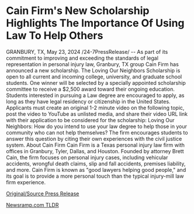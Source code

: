 # Cain Firm's New Scholarship Highlights The Importance Of Using Law To Help Others

GRANBURY, TX, May 23, 2024 /24-7PressRelease/ -- As part of its commitment to improving and exceeding the standards of legal representation in personal injury law, Granbury, TX group Cain Firm has announced a new scholarship. The Loving Our Neighbors Scholarship is open to all current and incoming college, university, and graduate school students.  One winner will be selected by a specially appointed scholarship committee to receive a $2,500 award toward their ongoing education. Students interested in pursuing a Law degree are encouraged to apply, as long as they have legal residency or citizenship in the United States.  Applicants must create an original 1-2 minute video on the following topic, post the video to YouTube as unlisted media, and share their video URL link with their application to be considered for the scholarship:  Loving Our Neighbors: How do you intend to use your law degree to help those in your community who can not help themselves?   The firm encourages students to answer this question by citing their own experiences with the civil justice system.  About Cain Firm  Cain Firm is a Texas personal injury law firm with offices in Granbury, Tyler, Dallas, and Houston. Founded by attorney Brett Cain, the firm focuses on personal injury cases, including vehicular accidents, wrongful death claims, slip and fall accidents, premises liability, and more.   Cain Firm is known as "good lawyers helping good people," and its goal is to provide a more personal touch than the typical injury-mill law firm experience. 

[Original/Source Press Release](https://www.24-7pressrelease.com/press-release/511101/cain-firms-new-scholarship-highlights-the-importance-of-using-law-to-help-others) 

[Newsramp.com TLDR](https://newsramp.com/None) 